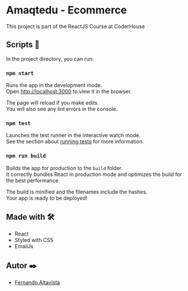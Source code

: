 # Amaqtedu - Ecommerce

This project is part of the ReactJS Course at CoderHouse

## Scripts 🧰

In the project directory, you can run:

### `npm start`

Runs the app in the development mode.\
Open [http://localhost:3000](http://localhost:3000) to view it in the browser.

The page will reload if you make edits.\
You will also see any lint errors in the console.

### `npm test`

Launches the test runner in the interactive watch mode.\
See the section about [running tests](https://facebook.github.io/create-react-app/docs/running-tests) for more information.

### `npm run build`

Builds the app for production to the `build` folder.\
It correctly bundles React in production mode and optimizes the build for the best performance.

The build is minified and the filenames include the hashes.\
Your app is ready to be deployed!

## Made with 🛠️

* React 
* Styled with CSS
* EmailJs

## Autor ✒️

* [Fernando Altavista](https://www.linkedin.com/in/fernando-andres-altavista-614453201)